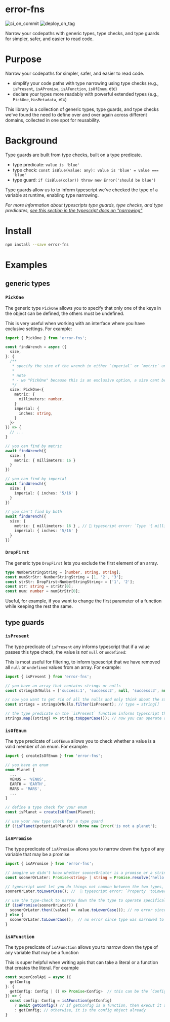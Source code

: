 # error-fns

![ci_on_commit](https://github.com/ehmpathy/error-fns/workflows/ci_on_commit/badge.svg)
![deploy_on_tag](https://github.com/ehmpathy/error-fns/workflows/deploy_on_tag/badge.svg)

Narrow your codepaths with generic types, type checks, and type guards for simpler, safer, and easier to read code.

# Purpose

Narrow your codepaths for simpler, safer, and easier to read code.
- simplify your code paths with type narrowing using type checks (e.g., `isPresent`, `isAPromise`, `isAFunction`, `isOfEnum`, etc)
- declare your types more readably with powerful extended types (e.g., `PickOne`, `HasMetadata`, etc)

This library is a collection of generic types, type guards, and type checks we've found the need to define over and over again across different domains, collected in one spot for reusability.



# Background

Type guards are built from type checks, built on a type predicate.
- type predicate: `value is 'blue'`
- type check: `const isBlue(value: any): value is 'blue' = value === 'blue'`
- type guard: `if (isBlue(color)) throw new Error('should be blue')`

Type guards allow us to to inform typescript we've checked the type of a variable at runtime, enabling type narrowing.

_For more information about typescripts type guards, type checks, and type predicates, [see this section in the typescript docs on "narrowing"](https://www.typescriptlang.org/docs/handbook/2/narrowing.html#using-type-predicates)_


# Install

```sh
npm install --save error-fns
```

# Examples

## generic types

### `PickOne`

The generic type `PickOne` allows you to specify that only one of the keys in the object can be defined, the others must be undefined.

This is very useful when working with an interface where you have exclusive settings. For example:
```ts
import { PickOne } from 'error-fns';

const findWrench = async ({
  size,
}: {
  /**
   * specify the size of the wrench in either `imperial` or `metric` units
   *
   * note
   * - we "PickOne" because this is an exclusive option, a size cant be defined in both
   */
  size: PickOne<{
    metric: {
      millimeters: number,
    }
    imperial: {
      inches: string,
    }
  }>
}) => {
  // ...
}

// you can find by metric
await findWrench({
  size: {
    metric: { millimeters: 16 }
  }
})

// you can find by imperial
await findWrench({
  size: {
    imperial: { inches: '5/16' }
  }
})

// you can't find by both
await findWrench({
  size: {
    metric: { millimeters: 16 } , // 🛑 typescript error: `Type '{ millimeters: number; }' is not assignable to type 'undefined'.ts(2322)`
    imperial: { inches: '5/16' }
  }
})
```

### `DropFirst`

The generic type `DropFirst` lets you exclude the first element of an array.

```ts
type NumberStringString = [number, string, string];
const numStrStr: NumberStringString = [1, '2', '3'];
const strStr: DropFirst<NumberStringString> = ['1', '2'];
const str: string = strStr[0];
const num: number = numStrStr[0];
```

Useful, for example, if you want to change the first parameter of a function while keeping the rest the same.

## type guards

### `isPresent`

The type predicate of `isPresent` any informs typescript that if a value passes this type check, the value is _not_ `null` or `undefined`:

This is most useful for filtering, to inform typescript that we have removed all `null` or `undefined` values from an array. For example:
```ts
import { isPresent } from 'error-fns';

// you have an array that contains strings or nulls
const stringsOrNulls = ['success:1', 'success:2', null, 'success:3', null]; // type = `(string | null)[]`

// now you want to get rid of all the nulls and only think about the strings: use `isPresent`
const strings = stringsOrNulls.filter(isPresent); // type = string[]

// the type predicate on the `isPresent` function informs typescript that all of the nulls and undefineds have been removed
strings.map((string) => string.toUpperCase()); // now you can operate on the strings without typescript complaining!
```

### `isOfEnum`

The type predicate of `isOfEnum` allows you to check whether a value is a valid member of an enum. For example:
```ts
import { createIsOfEnum } from 'error-fns';

// you have an enum
enum Planet {
  ...
  VENUS = 'VENUS',
  EARTH = 'EARTH',
  MARS = 'MARS',
  ...
}

// define a type check for your enum
const isPlanet = createIsOfEnum(Planet);

// use your new type check for a type guard
if (!isPlanet(potentialPlanet)) throw new Error('is not a planet');
```

### `isAPromise`

The type predicate of `isAPromise` allows you to narrow down the type of any variable that may be a promise

```ts
import { isAPromise } from 'error-fns';

// imagine we didn't know whether soonerOrLater is a promise or a string
const soonerOrLater: Promise<string> | string = Promise.resolve('hello') as any;

// typescript wont let you do things not common between the two types, rightly so
soonerOrLater.toLowerCase(); //  🛑 typescript error: `Property 'toLowerCase' does not exist on type 'string | Promise<string>'.`

// use the type-check to narrow down the the type to operate specifically per type
if (isAPromise(soonerOrLater)) {
  soonerOrLater.then((value) => value.toLowerCase()); // no error since type was narrowed to `Promise<string>`
} else {
  soonerOrLater.toLowerCase();  // no error since type was narrowed to `string`
}
```

### `isAFunction`

The type predicate of `isAFunction` allows you to narrow down the type of any variable that may be a function

This is super helpful when writing apis that can take a literal or a function that creates the literal. For example
```ts
const superCoolApi = async ({
  getConfig
}: {
  getConfig: Config | () => Promise<Config>  // this can be the `Config` object or a function which resolves the `Config` object
}) => {
  const config: Config = isAFunction(getConfig)
    ? await getConfig() // if getConfig is a function, then execut it and await it to grab the config
    : getConfig; // otherwise, it is the config object already
}
```
